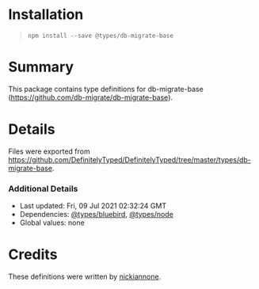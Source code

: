 # Installation
> `npm install --save @types/db-migrate-base`

# Summary
This package contains type definitions for db-migrate-base (https://github.com/db-migrate/db-migrate-base).

# Details
Files were exported from https://github.com/DefinitelyTyped/DefinitelyTyped/tree/master/types/db-migrate-base.

### Additional Details
 * Last updated: Fri, 09 Jul 2021 02:32:24 GMT
 * Dependencies: [@types/bluebird](https://npmjs.com/package/@types/bluebird), [@types/node](https://npmjs.com/package/@types/node)
 * Global values: none

# Credits
These definitions were written by [nickiannone](https://github.com/nickiannone).
